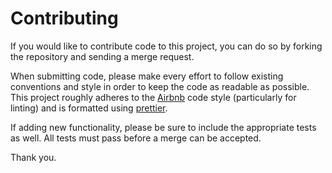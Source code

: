 # Contributing

If you would like to contribute code to this project, you can do so by forking
the repository and sending a merge request.

When submitting code, please make every effort to follow existing conventions
and style in order to keep the code as readable as possible. This project
roughly adheres to the [Airbnb][airbnb] code style (particularly for linting)
and is formatted using [prettier][prettier].

If adding new functionality, please be sure to include the appropriate tests as
well. All tests must pass before a merge can be accepted.

Thank you.

[airbnb]: https://github.com/airbnb/javascript
[prettier]: https://prettier.io

